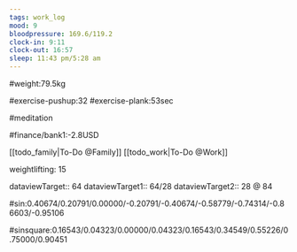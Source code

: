 ```yaml
---
tags: work_log
mood: 9
bloodpressure: 169.6/119.2
clock-in: 9:11
clock-out: 16:57
sleep: 11:43 pm/5:28 am
---
```


#weight:79.5kg

#exercise-pushup:32
#exercise-plank:53sec

#meditation



#finance/bank1:-2.8USD

[[todo_family|To-Do @Family]]
[[todo_work|To-Do @Work]]


weightlifting: 15

dataviewTarget:: 64
dataviewTarget1:: 64/28
dataviewTarget2:: 28 @ 84

#sin:0.40674/0.20791/0.00000/-0.20791/-0.40674/-0.58779/-0.74314/-0.86603/-0.95106

#sinsquare:0.16543/0.04323/0.00000/0.04323/0.16543/0.34549/0.55226/0.75000/0.90451

